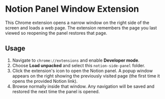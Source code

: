 # Notion Panel Window Extension

This Chrome extension opens a narrow window on the right side of the screen and loads a web page. The extension remembers the page you last viewed so reopening the panel restores that page.

## Usage
1. Navigate to `chrome://extensions` and enable **Developer mode**.
2. Choose **Load unpacked** and select this `notion-side-panel` folder.
3. Click the extension's icon to open the Notion panel. A popup window appears on the right showing the previously visited page (the first time it opens the provided Notion link).
4. Browse normally inside that window. Any navigation will be saved and restored the next time the panel is opened.
